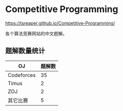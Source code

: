 # Competitive Programming

https://tsreaper.github.io/Competitive-Programming/

各个算法竞赛网站的中文题解。

## 题解数量统计

|OJ        |题解数|
|----------|-----|
|Codeforces|35   |
|Timus     |2    |
|ZOJ       |2    |
|其它比赛   |5    |
